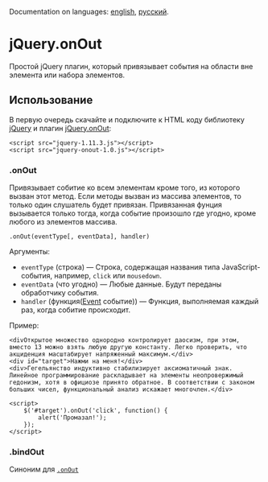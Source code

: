 Documentation on languages: [english](README.md), [русский](README-RU.md).

# jQuery.onOut

Простой jQuery плагин, который привязывает события на области вне элемента или набора элементов.

## Использование

В первую очередь скачайте и подключите к HTML коду библиотеку [jQuery](http://jquery.com/download/) и плагин [jQuery.onOut](https://github.com/FinesseRus/jQuery.onOut/archive/master.zip):

	<script src="jquery-1.11.3.js"></script>
	<script src="jquery-onout-1.0.js"></script>

### .onOut

Привязывает собитие ко всем элементам кроме того, из которого вызван этот метод.
Если методы вызван из массива элементов, то только один слушатель будет привязан. Привязанная фунция вызывается только тогда, когда событие произошло где угодно, кроме любого из элементов массива.

	.onOut(eventType[, eventData], handler)

Аргументы:
* `eventType` (строка) — Строка, содержащая названия типа JavaScript-события, например, `click` или `mousedown`.
* `eventData` (что угодно) — Любые данные. Будут переданы обработчику события.
* `handler` (функция([Event](http://api.jquery.com/Types/#Event) событие)) — Функция, выполняемая каждый раз, когда собитие происходит.

Пример:

	<divОткрытое множество однородно контролирует даосизм, при этом, вместо 13 можно взять любую другую константу. Легко проверить, что акциденция масштабирует напряженный максимум.</div>
	<div id="target">Нажми на меня!</div>
	<div>Гегельянство индуктивно стабилизирует аксиоматичный знак. Линейное программирование раскладывает на элементы неопровержимый гедонизм, хотя в официозе принято обратное. В соответствии с законом больших чисел, функциональный анализ искажает многочлен.</div>

	<script>
		$('#target').onOut('click', function() {
			alert('Промазал!');
		});
	</script>

### .bindOut

Синоним для [`.onOut`](#.onOut)